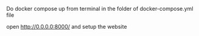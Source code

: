 Do docker compose up from terminal in the folder of docker-compose.yml file

open http://0.0.0.0:8000/ and setup the website
